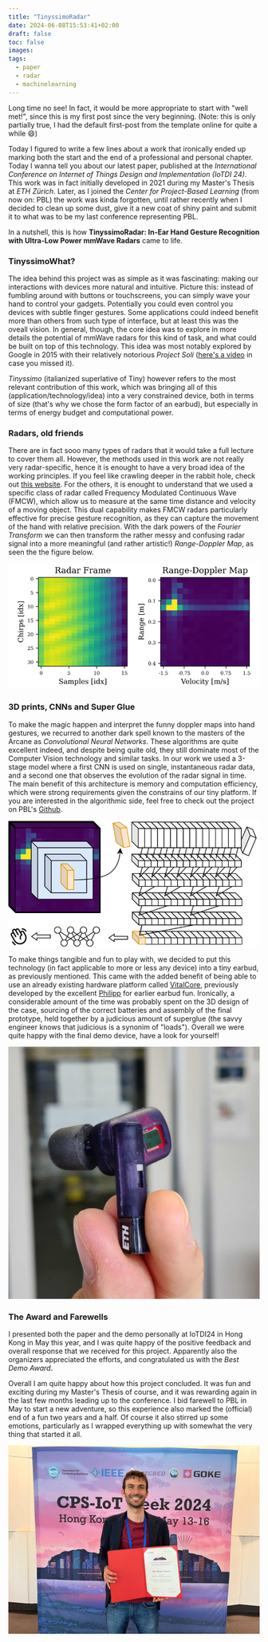 ```yaml
---
title: "TinyssimoRadar"
date: 2024-06-08T15:53:41+02:00
draft: false
toc: false
images:
tags:
  - paper
  - radar
  - machinelearning
---
```


Long time no see! In fact, it would be more appropriate to start with "well met!", since this is my first post since the very beginning. (Note: this is only partially true, I had the default first-post from the template online for quite a while :smile:)

Today I figured to write a few lines about a work that ironically ended up marking both the start and the end of a professional and personal chapter. Today I wanna tell you about our latest paper, published at the _International Conference on Internet of Things Design and Implementation (IoTDI 24)_.
This work was in fact initially developed in 2021 during my Master's Thesis at *ETH Zürich*. Later, as I joined the *Center for Project-Based Learning* (from now on: PBL) the work was kinda forgotten, until rather recently when I decided to clean up some dust, give it a new coat of shiny paint and submit it to what was to be my last conference representing PBL.

In a nutshell, this is how **TinyssimoRadar: In-Ear Hand Gesture Recognition with Ultra-Low Power mmWave Radars** came to life.

### TinyssimoWhat?
The idea behind this project was as simple as it was fascinating: making our interactions with devices more natural and intuitive. Picture this: instead of fumbling around with buttons or touchscreens, you can simply wave your hand to control your gadgets. Potentially you could even control you devices with subtle finger gestures. Some applications could indeed benefit more than others from such type of interface, but at least this was the oveall vision.
In general, though, the core idea was to explore in more details the potential of mmWave radars for this kind of task, and what could be built on top of this technology.
This idea was most notably explored by Google in 2015 with their relatively notorious *Project Soli* ([here's a video](https://www.youtube.com/watch?v=0QNiZfSsPc0) in case you missed it).

*Tinyssimo* (italianized superlative of Tiny) however refers to the most relevant contribution of this work, which was bringing all of this (application/technology/idea) into a very constrained device, both in terms of size (that's why we chose the form factor of an earbud), but especially in terms of energy budget and computational power.


### Radars, old friends
There are in fact sooo many types of radars that it would take a full lecture to cover them all. However, the methods used in this work are not really very radar-specific, hence it is enought to have a very broad idea of the working principles. If you feel like crawling deeper in the rabbit hole, check out [this website](https://www.radartutorial.eu/index.en.html).
For the others, it is enought to understand that we used a specific class of radar called Frequency Modulated Continuous Wave (FMCW), which allow us to measure at the same time distance and velocity of a moving object.
This dual capability makes FMCW radars particularly effective for precise gesture recognition, as they can capture the movement of the hand with relative precision. With the dark powers of the *Fourier Transform* we can then transform the rather messy and confusing radar signal into a more meaningful (and rather artistic!) *Range-Doppler Map*, as seen the the figure below.

![Scenario 1: Across columns](images/frame_doppler.svg)


### 3D prints, CNNs and Super Glue
To make the magic happen and interpret the funny doppler maps into hand gestures, we recurred to another dark spell known to the masters of the Arcane as *Convolutional Neural Networks*. These algorithms are quite excellent indeed, and despite being quite old, they still dominate most of the Computer Vision technology and similar tasks.
In our work we used a 3-stage model where a first CNN is used on single, instantaneous radar data, and a second one that observes the evolution of the radar signal in time.
The main benefit of this architecture is memory and computation efficiency, which were strong requirements given the constrains of our tiny platform.
If you are interested in the algorithmic side, feel free to check out the project on PBL's [Github](https://github.com/ETH-PBL/TinyssimoRadar).

![Scenario 1: Across columns](images/radar_gesture_nn.drawio.svg)

To make things tangible and fun to play with, we decided to put this technology (in fact applicable to more or less any device) into a tiny earbud, as previously mentioned.
This came with the added benefit of being able to use an already existing hardware platform called [VitalCore](https://github.com/ETH-PBL/VitalCore), previously developed by the excellent [Philipp](https://schilk.co/) for earlier earbud fun.
Ironically, a considerable amount of the time was probably spent on the 3D design of the case, sourcing of the correct batteries and assembly of the final prototype, held together by a judicious amount of superglue (the savvy engineer knows that judicious is a synonim of "loads").
Overall we were quite happy with the final demo device, have a look for yourself!

![Scenario 1: Across columns](images/earbud.jpg#half)


### The Award and Farewells
I presented both the paper and the demo personally at IoTDI24 in Hong Kong in May this year, and I was quite happy of the positive feedback and overall response that we received for this project. Apparently also the organizers appreciated the efforts, and congratulated us with the *Best Demo Award*.

Overall I am quite happy about how this project concluded. It was fun and exciting during my Master's Thesis of course, and it was rewarding again in the last few months leading up to the conference.
I bid farewell to PBL in May to start a new adventure, so this experience also marked the (official) end of a fun two years and a half.
Of course it also stirred up some emotions, particularly as I wrapped everything up with somewhat the very thing that started it all.

![Scenario 1: Across columns](images/award.jpg)
